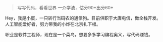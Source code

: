 > 写写代码，看看世界 
> 一介学渣，估分90+出分60+

Hey，我是小蛋，一只转行当码农的通信狗。目前供职于大唐电信，做全栈开发。人工智能爱好者，努力带我的小烨在北京扎下根。

职业是软件工程师，现在是一个菜鸟，想要多多学习编程奥义，写代码赚钱。

